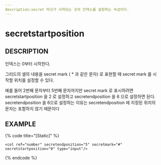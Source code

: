 ```yaml
---
description:secret 마크가 시작되는 곳의 인덱스를 설정하는 속성이다.
---
```


# secretstartposition 

## DESCRIPTION

인덱스는 0부터 시작한다.

그리드의 셀의 내용을 secret mark ( * 과 같은 문자) 로 표현할 때 secret mark 를 시작할 위치를 설정할 수 있다.

예를 들어 2번째 문자부터 5번째 문자까지만 secret mark 로 표시하려면 secretstartposition 을 2 로 설정하고 secretendposition 을 6 으로 설정하면 된다. 
secretendposition 을 6으로 설정하는 이유는 secretendposition 에 지정된 위치의 문자는 포함하지 않기 때문이다

## EXAMPLE

{% code title="\[Static\]" %}
```markup
<col ref="number" secretendposition="5" secretmark="#" secretstartposition="0" type="input"/> 
```
{% endcode %}
